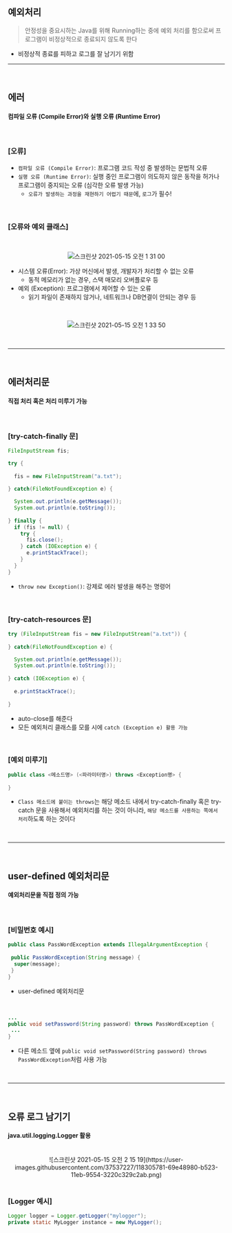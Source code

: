 ## 예외처리
> 안정성을 중요시하는 Java를 위해 Running하는 중에 예외 처리를 함으로써 프로그램이 비정상적으로 종료되지 않도록 한다
* 비정상적 종료를 피하고 로그를 잘 남기기 위함

<hr>
<br>

## 에러

#### 컴파일 오류 (Compile Error)와 실행 오류 (Runtime Error)

<br>

### [오류]

* ```컴파일 오류 (Compile Error)```: 프로그램 코드 작성 중 발생하는 문법적 오류
* ```실행 오류 (Runtime Error)```: 실행 중인 프로그램이 의도하지 않은 동작을 허가나 프로그램이 중지되는 오류 (심각한 오류 발생 가능)
  * ```오류가 발생하는 과정을 재현하기 어렵기 때문```에, ```로그```가 필수!

<br>

### [오류와 예외 클래스]

<br>

<div align="center">
  
  ![스크린샷 2021-05-15 오전 1 31 00](https://user-images.githubusercontent.com/37537227/118300713-36066580-b51d-11eb-8c44-5ecfccf1806c.png)

</div>

* 시스템 오류(Error): 가상 머신에서 발생, 개발자가 처리할 수 없는 오류
  * 동적 메모리가 없는 경우, 스택 매모리 오버플로우 등
* 예외 (Exception): 프로그램에서 제어할 수 있는 오류
  * 읽기 파일이 존재하지 않거나, 네트워크나 DB연결이 안되는 경우 등

<br>

<div align="center">
  
  ![스크린샷 2021-05-15 오전 1 33 50](https://user-images.githubusercontent.com/37537227/118301063-9eeddd80-b51d-11eb-9d4a-aabf9beec1a9.png)

</div>

<br>
<hr>
<br>

## 에러처리문

#### 직접 처리 혹은 처리 미루기 가능

<br>

### [try-catch-finally 문]

```java
FileInputStream fis;

try {
  
  fis = new FileInputStream("a.txt");
  
} catch(FileNotFoundException e) {

  System.out.println(e.getMessage());
  System.out.println(e.toString());
  
} finally {
  if (fis != null) {
    try {
      fis.close();
    } catch (IOException e) {
      e.printStackTrace();
    }
  }
}
```
* ```throw new Exception()```: 강제로 에러 발생을 해주는 명령어

<br>

### [try-catch-resources 문]

```java
try (FileInputStream fis = new FileInputStream("a.txt")) {
    
} catch(FileNotFoundException e) {

  System.out.println(e.getMessage());
  System.out.println(e.toString());
  
} catch (IOException e) {
  
  e.printStackTrace();
  
}
```
* auto-close를 해준다
* 모든 예외처리 클래스를 모를 시에 ```catch (Exception e) 활용 가능```

<br>

### [예외 미루기]

```java
public class <메소드명> (<파라미터명>) throws <Exception명> {
 
}
```
* ```Class 메소드에 붙이는 throws```는 해당 메소드 내에서 try-catch-finally 혹은 try-catch 문을 사용해서 예외처리를 하는 것이 아니라, ```해당 메소드를 사용하는 쪽에서 처리```하도록 하는 것이다

<br>
<hr>
<br>

## user-defined 예외처리문

#### 예외처리문을 직접 정의 가능

<br>

### [비밀번호 예시]

```java
public class PassWordException extends IllegalArgumentException {
 
 public PassWordException(String message) {
  super(message);
 }
}
```

* user-defined 예외처리문

<br>

```java
...
public void setPassword(String password) throws PassWordException {
 ... 
}
```

* 다른 메소드 옆에 ```public void setPassword(String password) throws PassWordException```처럼 사용 가능

<br>
<hr>
<br>

## 오류 로그 남기기

#### java.util.logging.Logger 활용

<br>

<div align="center">
 ![스크린샷 2021-05-15 오전 2 15 19](https://user-images.githubusercontent.com/37537227/118305781-69e48980-b523-11eb-9554-3220c329c2ab.png)
</div>

<br>

### [Logger 예시]

```java
Logger logger = Logger.getLogger("mylogger");
private static MyLogger instance = new MyLogger();
```
